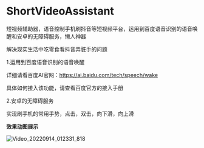 # ShortVideoAssistant
短视频辅助器，语音控制手机刷抖音等短视频平台，运用到百度语音识别的语音唤醒和安卓的无障碍服务，懒人神器

解决现实生活中吃零食看抖音弄脏手的问题

1.运用到百度语音识别的语音唤醒

详细请看百度AI官网：https://ai.baidu.com/tech/speech/wake

具体如何接入该功能，请查看百度官方的接入手册

2.安卓的无障碍服务

实现刷手机的常用手势，点击，双击，向下滑，向上滑


**效果动图展示**

![Video_20220914_012331_818](https://user-images.githubusercontent.com/57706599/190066354-7bcb078e-4eba-4666-b25c-0112a715b9b6.gif)

